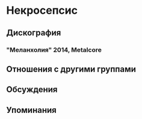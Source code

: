# Некросепсис



## Дискография

### "Меланхолия" 2014, Metalcore




## Отношения с другими группами


## Обсуждения


## Упоминания

